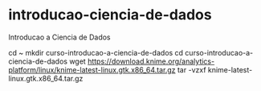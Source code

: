 # introducao-ciencia-de-dados
Introducao a Ciencia de Dados


cd ~
mkdir curso-introducao-a-ciencia-de-dados
cd curso-introducao-a-ciencia-de-dados
wget https://download.knime.org/analytics-platform/linux/knime-latest-linux.gtk.x86_64.tar.gz
tar -vzxf knime-latest-linux.gtk.x86_64.tar.gz
